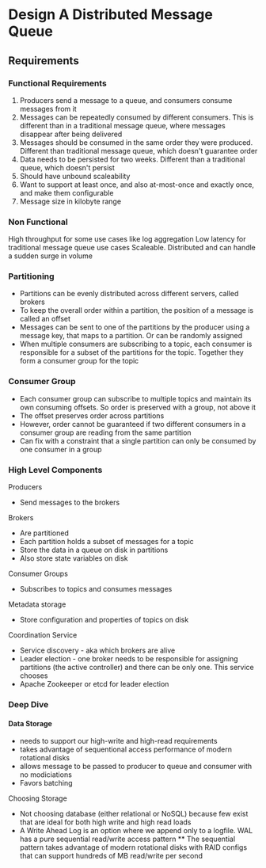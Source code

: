 # Design A Distributed Message Queue

## Requirements
### Functional Requirements
1. Producers send a message to a queue, and consumers consume messages from it
2. Messages can be repeatedly consumed by different consumers. This is different than in a traditional message queue, where messages disappear after being delivered
3. Messages should be consumed in the same order they were produced. Different than traditional message queue, which doesn't guarantee order
4. Data needs to be persisted for two weeks. Different than a traditional queue, which doesn't persist
5. Should have unbound scaleability
6. Want to support at least once, and also at-most-once and exactly once, and make them configurable
7. Message size in kilobyte range

### Non Functional 
High throughput for some use cases like log aggregation
Low latency for traditional message queue use cases
Scaleable. Distributed and can handle a sudden surge in volume

### Partitioning
* Partitions can be evenly distributed across different servers, called brokers
* To keep the overall order within a partition, the position of a message is called an offset
* Messages can be sent to one of the partitions by the producer using a message key, that maps to a partition. Or can be randomly assigned
* When multiple consumers are subscribing to a topic, each consumer is responsible for a subset of the partitions for the topic. Together they form a  consumer group for the topic

### Consumer Group
* Each consumer group can subscribe to multiple topics and maintain its own consuming offsets. So order is preserved with a group, not above it
* The offset preserves order across partitions 
* However, order cannot be guaranteed if two different consumers in a consumer group are reading from the same partition
* Can fix with a constraint that a single partition can only be consumed by one consumer in a group
 

### High Level Components

Producers
* Send messages to the brokers

Brokers
* Are partitioned
* Each partition holds a subset of messages for a topic
* Store the data in a queue on disk in partitions
* Also store state variables on disk 

Consumer Groups
* Subscribes to topics and consumes messages

Metadata storage
* Store configuration and properties of topics on disk

Coordination Service
* Service discovery - aka which brokers are alive
* Leader election - one broker needs to be responsible for assigning partitions (the active controller) and there can be only one. This service chooses
* Apache Zookeeper or etcd for leader election

### Deep Dive

#### Data Storage
* needs to support our high-write and high-read requirements
* takes advantage of sequentional access performance of modern rotational disks
* allows message to be passed to producer to queue and consumer with no modiciations 
* Favors batching

Choosing Storage
* Not choosing database (either relational or NoSQL) because few exist that are ideal for both high write and high read loads
* A Write Ahead Log is an option where we append only to a logfile. WAL has a pure sequential read/write access pattern 
** The sequential pattern takes advantage of modern rotational disks with RAID configs that can support hundreds of MB read/write per second

